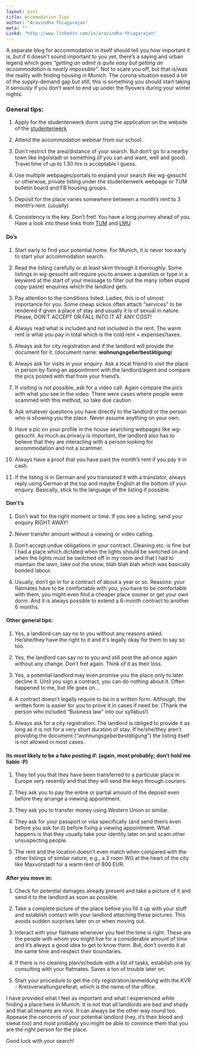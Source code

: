 ```yaml
---
layout: post
title: Accomodation Tips
author: "Aravindha Thiagarajan"
meta: ""
Linkd: "http://www.linkedin.com/in/aravindha-thiagarajan"
---
```


A separate blog for accommodation in itself should tell you how important it is, but if it doesn’t sound important to you yet, there’s a saying and urban 
legend which goes *“getting an admit is quite easy but getting an accommodation is nearly impossible”*. Not to scare you off, but that is/was the reality with finding housing in Munich. The corona situation eased a bit of the supply-demand gap but still, this is something you should start taking it seriously if you don’t want to end up under the flyovers during your winter nights.


### General tips:
1. Apply for the studentenwerk dorm using the application on the website of the [studentenwerk](https://www.studentenwerk-muenchen.de/en/student-accommodation/)

2. Attend the accommodation webinar from our school.

3. Don’t restrict the area/distance of your search. But don’t go to a nearby town like Ingolstadt or something (if you can and want, well and good). Travel time of up to 1.30 hrs is acceptable I guess.

4. Use multiple webpages/portals to expand your search like wg-gesucht or otherwise, private listing under the studentenwerk webpage or TUM bulletin board and FB housing groups.

5. Deposit for the place varies somewhere between a month’s rent to 3 month’s rent. (usually)

6. Consistency is the key. Don’t fret! You have a long journey ahead of you. Have a look into these links from [TUM](https://www.tum.de/en/university-life/accommodations/) and [LMU](https://www.en.uni-muenchen.de/students/exchange/incomings/austausch_engl/living/accommodation/private_market/index.html)


#### Do’s
1. Start early to find your potential home. For Munich, it is never too early to start your accommodation search.

2. Read the listing carefully or at least skim through it thoroughly. Some listings in wg-gesucht will require you to answer a question or type in a keyword at the start of your message to filter out the many (often stupid copy-paste) enquiries which the landlord gets.

3. Pay attention to the conditions listed. Ladies, this is of utmost importance for you. Some cheap sickos often attach “services” to be rendered if given a place of stay and usually it is of sexual in nature. Please, DON’T ACCEPT OR FALL INTO IT AT ANY COST!

4. Always read what is included and not included in the rent. The warm rent is what you pay in total which is the cold rent + expenses/taxes.

5. Always ask for city registration and if the landlord will provide the document for it. (document name: **wohnungsgeberbestätigung**)

6. Always ask for visits in your enquiry. Ask a local friend to visit the place in person by fixing an appointment with the landlord/agent and compare the pics posted with that from your friend’s.

7. If visiting is not possible, ask for a video call. Again compare the pics with what you see in the video. There were cases where people were scammed with this method, so take due caution.

8. Ask whatever questions you have directly to the landlord or the person who is showing you the place. Never assume anything on your own.

9. Have a pic on your profile in the house searching webpages like wg-gesucht. As much as privacy is important, the landlord also has to believe that they are interacting with a person looking for accommodation and not a scammer.

10. Always have a proof that you have paid the month’s rent if you pay it in cash.

11. If the listing is in German and you translated it with a translator, always reply using German at the top and maybe English at the bottom of your enquiry. Basically, stick to the language of the listing if possible.


#### Don’t’s
1. Don’t wait for the right moment or time. If you see a listing, send your enquiry RIGHT AWAY!

2. Never transfer amount without a viewing or video calling.

3. Don’t accept undue obligations in your contract. Cleaning etc. is fine but I had a place which dictated when the lights should be switched on and when the lights must be switched off in my room and that I had to maintain the lawn, take out the snow, blah blah blah which was basically bonded labour. 

4. Usually, don’t go in for a contract of about a year or so. Reasons: your flatmates have to be comfortable with you, you have to be comfortable with them, you might even find a cheaper place sooner or get your own dorm. And it is always possible to extend a 6-month contract to another 6 months.


#### Other general tips:
1. Yes, a landlord can say no to you without any reasons asked. He/she/they have the right to it and it's legally okay for them to say so too.

2. Yes, the landlord can say no to you and still post the ad once again without any change. Don’t fret again. Think of it as their loss.

3. Yes, a potential landlord may even promise you the place only to later decline it. Until you sign a contract, you can do nothing about it. Often happened to me, but life goes on...

4. A contract doesn’t legally require to be in a written form. Although, the written form is easier for you to prove it in cases if need be. (Thank the person who included “Business law” into our syllabus!) 

5. Always ask for a city registration. The landlord is obliged to provide it as long as it is not for a very short duration of stay. If he/she/they aren’t providing the document (*“wohnungsgeberbestätigung”*) the listing itself is not allowed in most cases.


#### Its most likely to be a fake posting if: (again, most probably; don’t hold me liable :P)
1. They tell you that they have been transferred to a particular place in Europe very recently and that they will send the keys through couriers.

2. They ask you to pay the entire or partial amount of the deposit even before they arrange a viewing appointment.

3. They ask you to transfer money using Western Union or similar.

4. They ask for your passport or visa specifically (and send theirs even before you ask for it) before fixing a viewing appointment. What happens is that they usually take your identity later on and scam other unsuspecting people.

5. The rent and the location doesn’t even match when compared with the other listings of similar nature, e.g., a 2 room WG at the heart of the city like Maxvorstadt for a warm rent of 800 EUR.


#### After you move in:
1. Check for potential damages already present and take a picture of it and send it to the landlord as soon as possible.

2. Take a complete picture of the place before you fill it up with your stuff and establish contact with your landlord attaching these pictures. This avoids sudden surprises later on or when moving out.

3. Interact with your flatmate whenever you feel the time is right. These are the people with whom you might live for a considerable amount of time and it’s always a good idea to get to know them. But, don’t overdo it at the same time and respect their boundaries.

4. If there is no cleaning plan/schedule with a list of tasks, establish one by consulting with your flatmates. Saves a ton of trouble later on.

5. Start your procedure to get the city registration/anmeldung with the KVR - Kreisverwaltungsreferat, which is the name of the office.


I have provided what I feel as important and what I experienced while finding a place here in Munich. It is not that all landlords are bad and shady and that all tenants are nice. It can always be the other way round too. Appease the concerns of your potential landlord (hey, it’s their blood and sweat too) and most probably you might be able to convince them that you are the right person for the place. 

Good luck with your search!